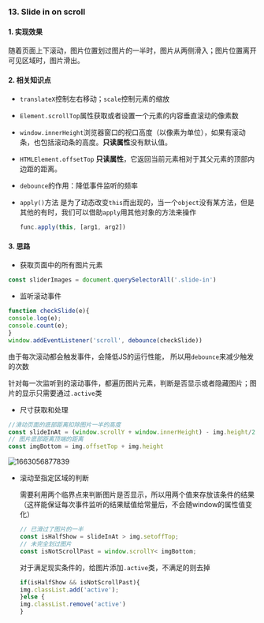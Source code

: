 ### 13. Slide in on scroll

#### 1. 实现效果

随着页面上下滚动，图片位置划过图片的一半时，图片从两侧滑入；图片位置离开可见区域时，图片滑出。

#### 2. 相关知识点

- `translateX`控制左右移动；`scale`控制元素的缩放

- `Element.scrollTop`属性获取或者设置一个元素的内容垂直滚动的像素数
- `window.innerHeight`浏览器窗口的视口高度（以像素为单位），如果有滚动条，也包括滚动条的高度。**只读属性**没有默认值。
- `HTMLElement.offsetTop` **只读属性**，它返回当前元素相对于其父元素的顶部内边距的距离。
- `debounce`的作用：降低事件监听的频率

- `apply()`方法  是为了动态改变`this`而出现的，当一个`object`没有某方法，但是其他的有时，我们可以借助`apply`用其他对象的方法来操作

  ```JavaScript
  func.apply(this, [arg1, arg2])
  ```

#### 3. 思路

- 获取页面中的所有图片元素

```javascript
const sliderImages = document.querySelectorAll('.slide-in')
```



- 监听滚动事件

```javascript
function checkSlide(e){
console.log(e);
console.count(e);
}
window.addEventListener('scroll', debounce(checkSlide))
```

由于每次滚动都会触发事件，会降低JS的运行性能， 所以用`debounce`来减少触发的次数

针对每一次监听到的滚动事件，都遍历图片元素，判断是否显示或者隐藏图片；图片的显示只需要通过`.active`类

- 尺寸获取和处理

```javascript
//滑动页面的底部距离扣除图片一半的高度
const slideInAt = (window.scrollY + window.innerHeight) - img.height/2
// 图片底部距离顶端的距离
const imgBottom = img.offsetTop + img.height
```

![1663056877839](C:\Users\ASUS\AppData\Roaming\Typora\typora-user-images\1663056877839.png)

- 滚动至指定区域的判断

  需要利用两个临界点来判断图片是否显示，所以用两个值来存放该条件的结果（这样能保证每次事件监听的结果赋值给常量后，不会随window的属性值变化）

  ```javascript
  // 已滑过了图片的一半
  const isHalfShow = slideInAt > img.setoffTop;
  // 未完全划过图片
  const isNotScrollPast = window.scrollY< imgBottom;
  ```

  对于满足现实条件的，给图片添加`.active`类，不满足的则去掉

  ```javascript
  if(isHalfShow && isNotScrollPast){
  img.classList.add('active');
  }else {
  img.classList.remove('active')
  }
  ```

  

  